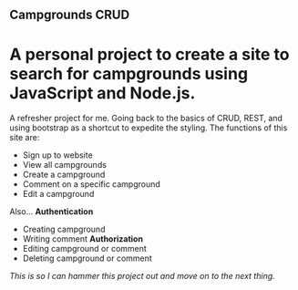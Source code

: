 ## Campgrounds CRUD
# A personal project to create a site to search for campgrounds using JavaScript and Node.js.
A refresher project for me. Going back to the basics of CRUD, REST, and using bootstrap as a shortcut to expedite the styling.
The functions of this site are:
- Sign up to website
- View all campgrounds
- Create a campground
- Comment on a specific campground
- Edit a campground

Also...
**Authentication** 
- Creating campground
- Writing comment
**Authorization**
- Editing campground or comment
- Deleting campground or comment


*This is so I can hammer this project out and move on to the next thing.*

